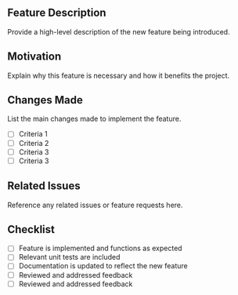 ## Feature Description
Provide a high-level description of the new feature being introduced.

## Motivation
Explain why this feature is necessary and how it benefits the project.

## Changes Made
List the main changes made to implement the feature.

- [ ] Criteria 1
- [ ] Criteria 2
- [ ] Criteria 3
- [ ] Criteria 3

## Related Issues
Reference any related issues or feature requests here.

## Checklist
- [ ] Feature is implemented and functions as expected
- [ ] Relevant unit tests are included
- [ ] Documentation is updated to reflect the new feature
- [ ] Reviewed and addressed feedback
- [ ] Reviewed and addressed feedback
